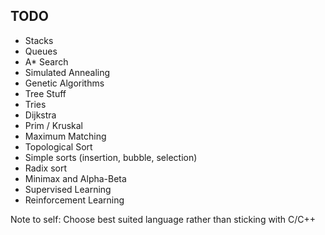 ## TODO
- Stacks
- Queues
- A* Search
- Simulated Annealing
- Genetic Algorithms
- Tree Stuff
- Tries
- Dijkstra
- Prim / Kruskal
- Maximum Matching
- Topological Sort
- Simple sorts (insertion, bubble, selection)
- Radix sort
- Minimax and Alpha-Beta
- Supervised Learning
- Reinforcement Learning

Note to self: Choose best suited language rather than sticking with C/C++